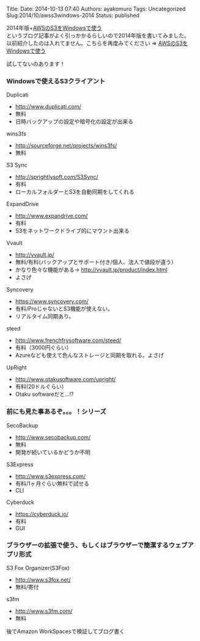 Title: 
Date: 2014-10-13 07:40
Authors: ayakomuro
Tags:  Uncategorized
Slug:2014/10/awss3windows-2014
Status: published


2014年版+[AWSのS3をWindowsで使う](http://blog.popowa.com/2013/05/awss3windows.html)  
というブログ記事がよく引っかかるらしいので2014年版を書いてみました。  
以前紹介したのは入れてません。こちらを再度みてください
=\> [AWSのS3をWindowsで使う](http://blog.popowa.com/2013/05/awss3windows.html)

試してないのあります！  

### Windowsで使えるS3クライアント

Duplicati

-   <http://www.duplicati.com/>
-   無料
-   日時バックアップの設定や暗号化の設定が出来る

wins3fs

-   <http://sourceforge.net/projects/wins3fs/>
-   無料

S3 Sync

-   <http://sprightlysoft.com/S3Sync/>
-   有料
-   ローカルフォルダーとS3を自動同期をしてくれる

ExpandDrive

-   <http://www.expandrive.com/>
-   有料
-   S3をネットワークドライブ的にマウント出来る

Vvault

-   <http://vvault.jp/>
-   無料/有料(バックアップとサポート付き/個人、法人で値段が違う）
-   かなり色々な機能がある→ <http://vvault.jp/product/index.html>
-   よさげ

Syncovery

-   <https://www.syncovery.com/>
-   有料/ProじゃないとS3機能が使えない。
-   リアルタイム同期あり。

steed

-   <http://www.frenchfrysoftware.com/steed/>
-   有料（3000円ぐらい）
-   Azureなども使えて色んなストレージと同期を取れる。よさげ

UpRight

-   <http://www.otakusoftware.com/upright/>
-   有料(20ドルぐらい）
-   Otaku softwareだと\...!?

### 前にも見た事あるぞ。。。！シリーズ



SecoBackup

-   <http://www.secobackup.com/>
-   無料
-   開発が続いているかどうか不明





S3Express

-   <http://www.s3express.com/>
-   有料/1ヶ月ぐらい無料で試せる
-   CLI

Cyberduck

-   <https://cyberduck.io/>
-   有料
-   GUI



### ブラウザーの拡張で使う、もしくはブラウザーで簡潔するウェブアプリ形式

S3 Fox Organizer(S3Fox)

-   <http://www.s3fox.net/>
-   無料/寄付

s3fm

-   <http://www.s3fm.com/>
-   無料



後でAmazon WorkSpacesで検証してブログ書く


